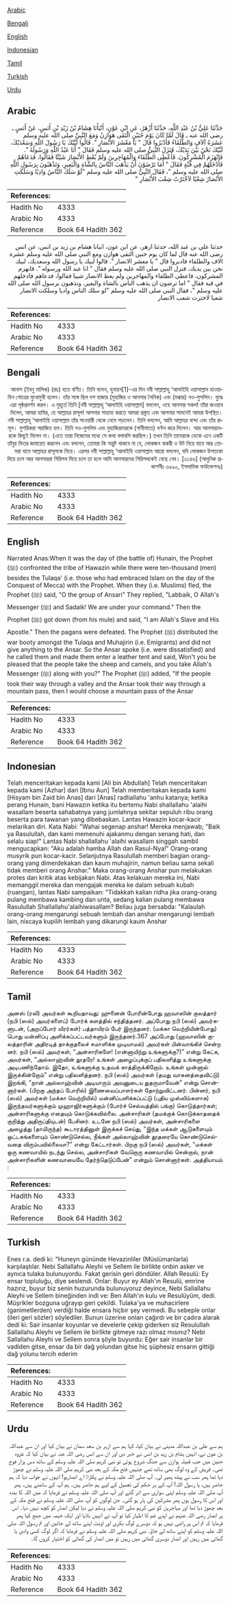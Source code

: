 [Arabic](#arabic)

[Bengali](#bengali)

[English](#english)

[Indonesian](#indonesian)

[Tamil](#tamil)

[Turkish](#turkish)

[Urdu](#urdu)

## Arabic


<div dir="rtl" lang="ar" style={{fontSize:'larger',backgroundColor:'#f8f9fa',padding:20}}>
حَدَّثَنَا عَلِيُّ بْنُ عَبْدِ اللَّهِ، حَدَّثَنَا أَزْهَرُ، عَنِ ابْنِ عَوْنٍ، أَنْبَأَنَا هِشَامُ بْنُ زَيْدِ بْنِ أَنَسٍ، عَنْ أَنَسٍ ـ رضى الله عنه ـ قَالَ لَمَّا كَانَ يَوْمَ حُنَيْنٍ الْتَقَى هَوَازِنُ وَمَعَ النَّبِيِّ صلى الله عليه وسلم عَشَرَةُ آلاَفٍ وَالطُّلَقَاءُ فَأَدْبَرُوا قَالَ ‏"‏ يَا مَعْشَرَ الأَنْصَارِ ‏"‏‏.‏ قَالُوا لَبَّيْكَ يَا رَسُولَ اللَّهِ وَسَعْدَيْكَ، لَبَّيْكَ نَحْنُ بَيْنَ يَدَيْكَ، فَنَزَلَ النَّبِيُّ صلى الله عليه وسلم فَقَالَ ‏"‏ أَنَا عَبْدُ اللَّهِ وَرَسُولُهُ ‏"‏‏.‏ فَانْهَزَمَ الْمُشْرِكُونَ، فَأَعْطَى الطُّلَقَاءَ وَالْمُهَاجِرِينَ وَلَمْ يُعْطِ الأَنْصَارَ شَيْئًا فَقَالُوا، فَدَعَاهُمْ فَأَدْخَلَهُمْ فِي قُبَّةٍ فَقَالَ ‏"‏ أَمَا تَرْضَوْنَ أَنْ يَذْهَبَ النَّاسُ بِالشَّاةِ وَالْبَعِيرِ، وَتَذْهَبُونَ بِرَسُولِ اللَّهِ صلى الله عليه وسلم ‏"‏، فَقَالَ النَّبِيُّ صلى الله عليه وسلم ‏"‏لَوْ سَلَكَ النَّاسُ وَادِيًا وَسَلَكَتِ الأَنْصَارُ شِعْبًا لاَخْتَرْتُ شِعْبَ الأَنْصَارِ ‏"‏
</div>
<div style={{backgroundColor:'#f8f9fa',padding:20, marginBottom: 10}}><table> <thead> <tr> <th>References:</th> <th></th> </tr> </thead> <tbody><tr><td>Hadith No</td><td>4333</td></tr><tr><td>Arabic No</td><td>4333</td></tr><tr><td>Reference</td><td>Book 64 Hadith 362</td></tr></tbody></table></div>


<div dir="rtl" lang="ar" style={{fontSize:'larger',backgroundColor:'#f8f9fa',padding:20}}>
حدثنا علي بن عبد الله، حدثنا ازهر، عن ابن عون، انبانا هشام بن زيد بن انس، عن انس رضى الله عنه قال لما كان يوم حنين التقى هوازن ومع النبي صلى الله عليه وسلم عشرة الاف والطلقاء فادبروا قال " يا معشر الانصار ". قالوا لبيك يا رسول الله وسعديك، لبيك نحن بين يديك، فنزل النبي صلى الله عليه وسلم فقال " انا عبد الله ورسوله ". فانهزم المشركون، فاعطى الطلقاء والمهاجرين ولم يعط الانصار شييا فقالوا، فدعاهم فادخلهم في قبة فقال " اما ترضون ان يذهب الناس بالشاة والبعير، وتذهبون برسول الله صلى الله عليه وسلم "، فقال النبي صلى الله عليه وسلم "لو سلك الناس واديا وسلكت الانصار شعبا لاخترت شعب الانصار
</div>
<div style={{backgroundColor:'#f8f9fa',padding:20, marginBottom: 10}}><table> <thead> <tr> <th>References:</th> <th></th> </tr> </thead> <tbody><tr><td>Hadith No</td><td>4333</td></tr><tr><td>Arabic No</td><td>4333</td></tr><tr><td>Reference</td><td>Book 64 Hadith 362</td></tr></tbody></table></div>

## Bengali


<div dir="rtl" lang="bn" style={{fontSize:'larger',backgroundColor:'#f8f9fa',padding:20}}>
আনাস (ইবনু মালিক) (রাঃ) হতে বর্ণিত। তিনি বলেন, হুনায়ন[1]-এর দিন নবী সাল্লাল্লাহু ‘আলাইহি ওয়াসাল্লাম হাওয়াযিন গোত্রের মুখোমুখী হলেন। তাঁর সঙ্গে ছিল দশ হাজার (মুহাজির ও আনসার সৈনিক) এবং (মক্কার) নও-মুসলিম। যুদ্ধে এরা পৃষ্ঠপ্রদর্শন করল। এ মুহূর্তে তিনি [নবী সাল্লাল্লাহু ‘আলাইহি ওয়াসাল্লাম] বললেন, ওহে আনসার সকল! তাঁরা জওয়াব দিলেন, আমরা হাযির, হে আল্লাহর রাসূল! আপনার সাহায্য করতে আমরা প্রস্তুত এবং আপনার সামনেই আমরা উপস্থিত। নবী সাল্লাল্লাহু ‘আলাইহি ওয়াসাল্লাম তাঁর সাওয়ারী থেকে নেমে পড়লেন। তিনি বললেন, আমি আল্লাহর বান্দা এবং তাঁর রাসূল। মুশরিকরা পরাজিত হল। তিনি নও-মুসলিম এবং মুহাজিরদেরকে (গানীমাতে) বণ্টন করে দিলেন। আর আনসারদেরকে কিছুই দিলেন না। (এতে তারা নিজেদের মধ্যে সে কথা বলাবলি করছিল।) তখন তিনি তাদেরকে ডেকে এনে একটি তাঁবুর ভিতর জমায়েত করলেন এবং বললেন, তোমরা কি সন্তুষ্ট থাকবে না যে, লোকজন বাকরী ও উট নিয়ে যাবে আর তোমরা যাবে আল্লাহর রাসূলকে নিয়ে। এরপর নবী সাল্লাল্লাহু ‘আলাইহি ওয়াসাল্লাম আরো বললেন, যদি লোকজন উপত্যকা দিয়ে চলে আর আনসাররা গিরিপথ দিয়ে চলে তা হলে আমি আনসারদের গিরিপথকেই বেছে নেব। [৩১৪৬] (আধুনিক প্রকাশনীঃ ৩৯৯০, ইসলামিক ফাউন্ডেশনঃ)
</div>
<div style={{backgroundColor:'#f8f9fa',padding:20, marginBottom: 10}}><table> <thead> <tr> <th>References:</th> <th></th> </tr> </thead> <tbody><tr><td>Hadith No</td><td>4333</td></tr><tr><td>Arabic No</td><td>4333</td></tr><tr><td>Reference</td><td>Book 64 Hadith 362</td></tr></tbody></table></div>

## English


<div dir="ltr" lang="en" style={{fontSize:'larger',backgroundColor:'#f8f9fa',padding:20}}>
Narrated Anas:When it was the day of (the battle of) Hunain, the Prophet (ﷺ) confronted the tribe of Hawazin while there were ten-thousand (men) besides the Tulaqa' (i.e. those who had embraced Islam on the day of the Conquest of Mecca) with the Prophet. When they (i.e. Muslims) fled, the Prophet (ﷺ) said, "O the group of Ansari" They replied, "Labbaik, O Allah's Messenger (ﷺ) and Sadaik! We are under your command." Then the Prophet (ﷺ) got down (from his mule) and said, "I am Allah's Slave and His Apostle." Then the pagans were defeated. The Prophet (ﷺ) distributed the war booty amongst the Tulaqa and Muhajirin (i.e. Emigrants) and did not give anything to the Ansar. So the Ansar spoke (i.e. were dissatisfied) and he called them and made them enter a leather tent and said, Won't you be pleased that the people take the sheep and camels, and you take Allah's Messenger (ﷺ) along with you?" The Prophet (ﷺ) added, "If the people took their way through a valley and the Ansar took their way through a mountain pass, then I would choose a mountain pass of the Ansar
</div>
<div style={{backgroundColor:'#f8f9fa',padding:20, marginBottom: 10}}><table> <thead> <tr> <th>References:</th> <th></th> </tr> </thead> <tbody><tr><td>Hadith No</td><td>4333</td></tr><tr><td>Arabic No</td><td>4333</td></tr><tr><td>Reference</td><td>Book 64 Hadith 362</td></tr></tbody></table></div>

## Indonesian


<div dir="ltr" lang="id" style={{fontSize:'larger',backgroundColor:'#f8f9fa',padding:20}}>
Telah menceritakan kepada kami [Ali bin Abdullah] Telah menceritakan kepada kami [Azhar] dari [Ibnu Aun] Telah memberitakan kepada kami [Hisyam bin Zaid bin Anas] dari [Anas] radliallahu 'anhu katanya; ketika perang Hunain, bani Hawazin ketika itu bertemu Nabi shallallahu 'alaihi wasallam beserta sahabatnya yang jumlahnya sekitar sepuluh ribu orang beserta para tawanan yang dibebaskan. Lantas Hawazin kocar-kacir melarikan diri. Kata Nabi: "Wahai segenap anshar! Mereka menjawab; "Baik ya Rasulullah, dan kami memenuhi ajakanmu dengan senang hati, dan selalu siap!" Lantas Nabi shallallahu 'alaihi wasallam singgah sambil mengucapkan: "Aku adalah hamba Allah dan Rasul-Nya!" Orang-orang musyrik pun kocar-kacir. Selanjutnya Rasulullah memberi bagian orang-orang yang dimerdekakan dan kaum muhajirin, namun beliau sama sekali tidak memberi orang Anshar." Maka orang-orang Anshar pun melakukan protes dan kritik atas kebijakan Nabi. Atas kelakuan mereka ini, Nabi memanggil mereka dan mengajak mereka ke dalam sebuah kubah (ruangan), lantas Nabi sampaikan: "Tidakkah kalian ridha jika orang-orang pulang membawa kambing dan unta, sedang kalian pulang membawa Rasulullah Shallallahu'alaihiwasallam? Beliau juga bersabda: "Kalaulah orang-orang mengarungi sebuah lembah dan anshar mengarungi lembah lain, niscaya kupilih lembah yang dikarungi kaum Anshar
</div>
<div style={{backgroundColor:'#f8f9fa',padding:20, marginBottom: 10}}><table> <thead> <tr> <th>References:</th> <th></th> </tr> </thead> <tbody><tr><td>Hadith No</td><td>4333</td></tr><tr><td>Arabic No</td><td>4333</td></tr><tr><td>Reference</td><td>Book 64 Hadith 362</td></tr></tbody></table></div>

## Tamil


<div dir="ltr" lang="ta" style={{fontSize:'larger',backgroundColor:'#f8f9fa',padding:20}}>
அனஸ் (ரலி) அவர்கள் கூறியதாவது: ஹுனைன் போரின்போது ஹவாஸின் குலத்தார் (நபி (ஸல்) அவர்களைப்) போர்க் களத்தில் சந்தித்தனர். அப்போது நபி (ஸல்) அவர்களுடன், (அறப்போர் வீரர்கள்) பத்தாயிரம் பேர் இருந்தனர். (மக்கா வெற்றியின்போது) பொது மன்னிப்பு அளிக்கப்பட்டவர்களும் இருந்தனர்.367 அப்போது (ஹவாஸின் குலத்தாரின் அதிரடித் தாக்குதலைச் சமாளிக்க முடியாமல்) அவர்கள் பின்வாங்கிச் சென்ற னர். நபி (ஸல்) அவர்கள், “அன்சாரிகளே! (என்னாயிற்று உங்களுக்கு?)” என்று கேட்க, அவர்கள், “அல்லாஹ்வின் தூதரே! உங்கள் அழைப்புக்குப் பதிலளித்து உங்களுக்கு அடிபணிந்தோம். இதோ, உங்களுக்கு உதவக் காத்திருக்கிறோம். உங்கள் முன்னால் இருக்கின்றோம்” என்று பதிலளித்தனர். நபி (ஸல்) அவர்கள் (தமது வாகனத்தைவிட்டு) இறங்கி, “நான் அல்லாஹ்வின் அடியாரும் அவனுடைய துதருமாவேன்” என்று சொன்னார்கள். (பிறகு அந்தப் போரில்) இணைவைப்பாளர்கள் தோற்றுவிட்டனர். பின்னர், நபி (ஸல்) அவர்கள் (மக்கா வெற்றியில்) மன்னிப்பளிக்கப்பட்டு (புதிய முஸ்லிம்களாக) இருந்தவர்களுக்கும் முஹாஜிர்களுக்கும் (போர்ச் செல்வத்தில் பங்கு) கொடுத்தார்கள்; அன்சாரிகளுக்கு எதையும் கொடுக்கவில்லை. அன்சாரிகள் (தமக்குக் கொடுக்காததைக் குறித்து அதிருப்தியுடன்) பேசினர். உடனே நபி (ஸல்) அவர்கள், அன்சாரிகளை அழைத்து (தாமிருந்த) கூடாரத்தினுள் இருக்கச் செய்து, “இந்த மக்கள் ஆடுகளையும் ஒட்டகங்களையும் கொண்டுசெல்ல, நீங்கள் அல்லாஹ்வின் தூதரையே கொண்டுசெல்வதை விரும்பவில்லையா?” என்று கேட்டார்கள். பிறகு நபி (ஸல்) அவர்கள், “மக்கள் ஒரு கணவாயில் நடந்து செல்ல, அன்சாரிகள் வேறொரு கணவாயில் சென்றால், நான் அன்சாரிகளின் கணவாயையே தேர்ந்தெடுப்பேன்” என்றும் சொன்னார்கள். அத்தியாயம் :
</div>
<div style={{backgroundColor:'#f8f9fa',padding:20, marginBottom: 10}}><table> <thead> <tr> <th>References:</th> <th></th> </tr> </thead> <tbody><tr><td>Hadith No</td><td>4333</td></tr><tr><td>Arabic No</td><td>4333</td></tr><tr><td>Reference</td><td>Book 64 Hadith 362</td></tr></tbody></table></div>

## Turkish


<div dir="ltr" lang="tr" style={{fontSize:'larger',backgroundColor:'#f8f9fa',padding:20}}>
Enes r.a. dedi ki: "Huneyn gününde Hevazinliler (Müslümanlarla) karşılaştılar. Nebi Sallallahu Aleyhi ve Sellem ile birlikte onbin asker ve aynıca tulaka bulunuyordu. Fakat gerisin geri döndüler. Allah Resulü: Ey ensar topluluğu, diye seslendi. Onlar: Buyur ey Allah'ın Resulü, emrine hazırız, buyur biz senin huzurunda bulunuyoruz deyince, Nebi Sallallahu Aleyhi ve Sellem bineğinden indi ve: Ben Allah'ın kulu ve Resulüyüm, dedi. Müşrikler bozguna uğrayıp geri çekildi. Tulaka'ya ve muhacirlere (ganimetIerden) verdiği halde ensara hiçbir şey vermedi. Bu sebeple onlar (ileri geri sözler) söylediler. Bunun üzerine onları çağırdı ve bir çadıra alarak dedi ki: Sair insanlar koyunlar ve develerle çekip giderken siz Resulullah Sallallahu Aleyhi ve Sellem ile birlikte gitmeye razı olmaz mısınız? Nebi Sallallahu Aleyhi ve Sellem sonra şöyle buyurdu: Eğer sair insanlar bir vadiden gitse, ensar da bir dağ yolundan gitse hiç şüphesiz ensarın gittiği dağ yolunu tercih ederim
</div>
<div style={{backgroundColor:'#f8f9fa',padding:20, marginBottom: 10}}><table> <thead> <tr> <th>References:</th> <th></th> </tr> </thead> <tbody><tr><td>Hadith No</td><td>4333</td></tr><tr><td>Arabic No</td><td>4333</td></tr><tr><td>Reference</td><td>Book 64 Hadith 362</td></tr></tbody></table></div>

## Urdu


<div dir="rtl" lang="ur" style={{fontSize:'larger',backgroundColor:'#f8f9fa',padding:20}}>
ہم سے علی بن عبداللہ مدینی نے بیان کیا، کہا ہم سے ازہر بن سعد سمان نے بیان کیا اور ان سے عبداللہ بن عون نے، انہیں ہشام بن زید بن انس نے خبر دی اور ان سے انس رضی اللہ عنہ نے بیان کیا کہ غزوہ حنین میں جب قبیلہ ہوازن سے جنگ شروع ہوئی تو نبی کریم صلی اللہ علیہ وسلم کے ساتھ دس ہزار فوج تھی۔ قریش کے وہ لوگ بھی ساتھ تھے جنہیں فتح مکہ کے بعد نبی کریم صلی اللہ علیہ وسلم نے چھوڑ دیا تھا پھر سب نے پیٹھ پھیر لی۔ آپ صلی اللہ علیہ وسلم نے پکارا: اے انصاریو! انہوں نے جواب دیا کہ ہم حاضر ہیں، یا رسول اللہ! آپ کے ہر حکم کی تعمیل کے لیے ہم حاضر ہیں۔ ہم آپ کے سامنے ہیں۔ پھر آپ صلی اللہ علیہ وسلم اپنی سواری سے اتر گئے اور آپ صلی اللہ علیہ وسلم نے فرمایا کہ میں اللہ کا بندہ اور اس کا رسول ہوں پھر مشرکین کی ہار ہو گئی۔ جن لوگوں کو آپ صلی اللہ علیہ وسلم نے فتح مکہ کے بعد چھوڑ دیا تھا اور مہاجرین کو نبی کریم صلی اللہ علیہ وسلم نے دیا لیکن انصار کو کچھ نہیں دیا۔ اس پر انصار رضی اللہ عنہم نے اپنے غم کا اظہار کیا تو آپ نے انہیں بلایا اور ایک خیمہ میں جمع کیا پھر فرمایا کہ تم اس پر راضی نہیں ہو کہ دوسرے لوگ بکری اور اونٹ اپنے ساتھ لے جائیں اور تم رسول اللہ صلی اللہ علیہ وسلم کو اپنے ساتھ لے جاؤ۔ نبی کریم صلی اللہ علیہ وسلم نے فرمایا کہ اگر لوگ کسی وادی یا گھاٹی میں رہیں اور انصار دوسری گھاٹی میں رہیں تو میں انصار کی گھاٹی کو اختیار کروں گا۔
</div>
<div style={{backgroundColor:'#f8f9fa',padding:20, marginBottom: 10}}><table> <thead> <tr> <th>References:</th> <th></th> </tr> </thead> <tbody><tr><td>Hadith No</td><td>4333</td></tr><tr><td>Arabic No</td><td>4333</td></tr><tr><td>Reference</td><td>Book 64 Hadith 362</td></tr></tbody></table></div>